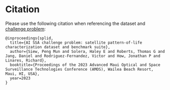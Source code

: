 # Citation
Please use the following citation when referencing the dataset and [challenge problem](https://www.researchgate.net/publication/374083350_AI_SSA_Challenge_Problem_Satellite_Pattern-of-Life_Characterization_Dataset_and_Benchmark_Suite):
```
@inproceedings{splid, 
  title={AI SSA challenge problem: satellite pattern-of-life characterization dataset and benchmark suite},
  author={Siew, Peng Mun and Solera, Haley E and Roberts, Thomas G and Jang, Daniel and Rodriguez-Fernandez, Victor and How, Jonathan P and Linares, Richard},
  booktitle={Proceedings of the 2023 Advanced Maui Optical and Space Surveillance Technologies Conference (AMOS), Wailea Beach Resort, Maui, HI, USA},
  year=2023
}
```